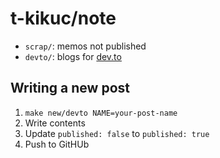 # t-kikuc/note

- `scrap/`: memos not published
- `devto/`: blogs for [dev.to](https://dev.to/t-kikuc)

## Writing a new post

1. `make new/devto NAME=your-post-name`
2. Write contents
3. Update `published: false` to `published: true`
4. Push to GitHUb
